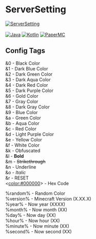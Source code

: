 # ServerSetting

[![ServerSetting](https://img.shields.io/badge/ServerSetting-v1.1.1-blue.svg)]()
<br><br>
[![Java](https://img.shields.io/badge/Java-17-FF7700.svg?logo=java)]()
[![Kotlin](https://img.shields.io/badge/Kotlin-1.9.22-186FCC.svg?logo=kotlin)]()
[![PaperMC](https://img.shields.io/badge/PaperMC-1.20.4-222222.svg)]()



## Config Tags


&0 - Black Color<br/>
&1 - Dark Blue Color<br/>
&2 - Dark Green Color<br/>
&3 - Dark Aqua Color<br/>
&4 - Dark Red Color<br/>
&5 - Dark Purple Color<br/>
&6 - Gold Color<br/>
&7 - Gray Color<br/>
&8 - Dark Gray Color<br/>
&9 - Blue Color<br/>
&a - Green Color<br/>
&b - Aqua Color<br/>
&c - Red Color<br/>
&d - Light Purple Color<br/>
&e - Yellow Color<br/>
&f - White Color<br/>
&k - Obfuscated<br/>
&l - **Bold**<br/>
&m - ~~Strikethrough~~<br/>
&n - Underline<br/>
&o - *Italic*<br/>
&r - RESET<br/>
<<color:#000000>> - Hex Code<br/>

%random% - Random Color<br/>
%version% - Minecraft Version (X.XX.X)<br/>
%year% - Now year (XXXX)<br/>
%month% - Now month (XX)<br/>
%day% - Now day (XX)<br/>
%hour% - Now hour (XX)<br/>
%minute% - Now minute (XX)<br/>
%second% - Now second (XX)<br/>